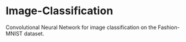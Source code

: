 # Image-Classification
Convolutional Neural Network for image classification on the Fashion-MNIST dataset.
